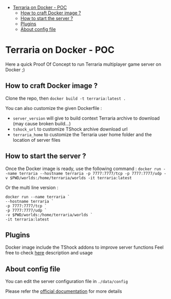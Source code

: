 
<!-- vim-markdown-toc GFM -->

* [Terraria on Docker - POC](#terraria-on-docker---poc)
	* [How to craft Docker image ?](#how-to-craft-docker-image-)
	* [How to start the server ?](#how-to-start-the-server-)
	* [Plugins](#plugins)
	* [About config file](#about-config-file)

<!-- vim-markdown-toc -->


# Terraria on Docker - POC

Here a quick Proof Of Concept to run Terraria multiplayer game server on Docker ;)

## How to craft Docker image ? 

Clone the repo, then `docker build -t terraria:latest .`

You can also customize the given Dockerfile : 
- `server_version` will give to build context Terraria archive to download (may cause broken build...)  
- `tshock_url` to customize TShock archive download url  
- `terraria_home` to customize the Terraria user home folder and the location of server files

## How to start the server ? 

Once the Docker image is ready, use the following command : 
`docker run --name terraria --hostname terraria -p 7777:7777/tcp -p 7777:7777/udp -v $PWD/worlds:/home/terraria/worlds -it terraria:latest`

Or the multi line version : 
```
docker run --name terraria `
--hostname terraria `
-p 7777:7777/tcp `
-p 7777:7777/udp `
-v $PWD/worlds:/home/terraria/worlds `
-it terraria:latest
```

## Plugins

Docker image include the TShock addons to improve server functions
Feel free to check [here](https://terraria.fandom.com/wiki/TShock) description and usage


## About config file

You can edit the server configuration file in `./data/config`

Please refer the [official documentation](https://terraria.fandom.com/wiki/Server#Server_config_file) for more details 

